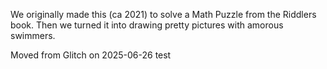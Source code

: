 We originally made this (ca 2021) to solve a Math Puzzle from the Riddlers book. Then we turned it into drawing pretty pictures with amorous swimmers.

Moved from Glitch on 2025-06-26
test